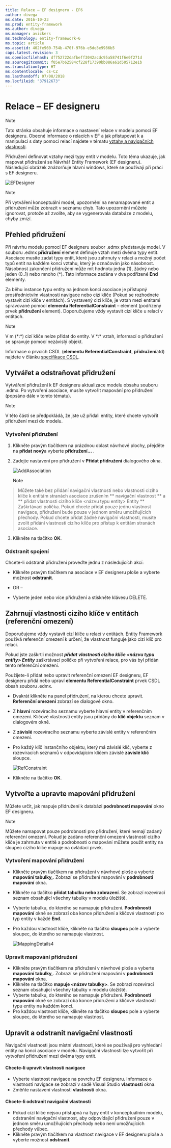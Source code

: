 ```yaml
---
title: Relace – EF designeru - EF6
author: divega
ms.date: 2016-10-23
ms.prod: entity-framework
ms.author: divega
ms.manager: avickers
ms.technology: entity-framework-6
ms.topic: article
ms.assetid: 402fe960-754b-470f-976b-e5de3e9986b5
caps.latest.revision: 3
ms.openlocfilehash: df752722dafbeff3042acdc95a58741f6e0f271d
ms.sourcegitcommit: f05e7b62584cf228f17390bb086a61d505712e1b
ms.translationtype: HT
ms.contentlocale: cs-CZ
ms.lasthandoff: 07/08/2018
ms.locfileid: "37912673"
---
```

# <a name="relationships---ef-designer"></a>Relace – EF designeru
> [!NOTE]
> Tato stránka obsahuje informace o nastavení relace v modelu pomocí EF designeru. Obecné informace o relacích v EF a jak přistupovat k a manipulaci s daty pomocí relací najdete v tématu [vztahy a navigačních vlastností](~/ef6/fundamentals/relationships.md).

Přidružení definovat vztahy mezi typy entit v modelu. Toto téma ukazuje, jak mapovat přidružení se Návrhář Entity Framework (EF designeru). Následující obrázek znázorňuje hlavní windows, které se používají při práci s EF designeru.

![EFDesigner](~/ef6/media/efdesigner.png)

> [!NOTE]
> Při vytváření konceptuální model, upozornění na nenamapované entit a přidružení může zobrazit v seznamu chyb. Tato upozornění můžete ignorovat, protože až zvolíte, aby se vygenerovala databáze z modelu, chyby zmizí.

## <a name="associations-overview"></a>Přehled přidružení

Při návrhu modelu pomocí EF designeru soubor .edmx představuje model. V souboru .edmx **přidružení** element definuje vztah mezi dvěma typy entit. Asociace musíte zadat typy entit, které jsou zahrnuty v relaci a možný počet typů entit na každém konci vztahu, který je označován jako násobnost. Násobnost zakončení přidružení může mít hodnotu jedna (1), žádný nebo jeden (0..1) nebo mnoho (\*). Tato informace zadána v dva podřízené **End** elementy.

Za běhu instance typu entity na jednom konci asociace je přístupný prostřednictvím vlastnosti navigace nebo cizí klíče (Pokud se rozhodnete vystavit cizí klíče v entitách). S vystavený cizí klíče, je vztah mezi entitami spravované pomocí **elementu ReferentialConstraint** – element (podřízený prvek **přidružení** element). Doporučujeme vždy vystavit cizí klíče u relací v entitách.

> [!NOTE]
> V m (\*:\*) cizí klíče nelze přidat do entity. V \*:\* vztah, informací o přidružení se spravuje pomocí nezávislý objekt.

Informace o prvcích CSDL (**elementu ReferentialConstraint**, **přidružení**atd) najdete v článku [specifikace CSDL](~/ef6/modeling/designer/advanced/edmx/csdl-spec.md).

## <a name="create-and-delete-associations"></a>Vytvářet a odstraňovat přidružení

Vytváření přidružení k EF designeru aktualizace modelu obsahu souboru .edmx. Po vytvoření asociace, musíte vytvořit mapování pro přidružení (popsáno dále v tomto tématu).

> [!NOTE]
> V této části se předpokládá, že jste už přidali entity, které chcete vytvořit přidružení mezi do modelu.

### <a name="to-create-an-association"></a>Vytvoření přidružení

1.  Klikněte pravým tlačítkem na prázdnou oblast návrhové plochy, přejděte na **přidat nový**a vyberte **přidružení...** .
2.  Zadejte nastavení pro přidružení v **Přidat přidružení** dialogového okna.

    ![AddAssociation](~/ef6/media/addassociation.png)

    > [!NOTE]
> Můžete také bez přidání navigační vlastnosti nebo vlastnosti cizího klíče k entitám stranách asociace zrušením ** navigační vlastnost ** a ** přidat vlastnosti cizího klíče &lt;názvu typu entity&gt; Entity ** Zaškrtávací políčka. Pokud chcete přidat pouze jednu vlastnost navigace, přidružení bude pouze v jednom směru umožňujících přechody. Pokud chcete přidat žádné navigační vlastnosti, musíte zvolit přidání vlastnosti cizího klíče pro přístup k entitám stranách asociace.
3.  Klikněte na tlačítko **OK**.

### <a name="to-delete-an-association"></a>Odstranit spojení

Chcete-li odstranit přidružení proveďte jednu z následujících akcí:

-   Klikněte pravým tlačítkem na asociace v EF designeru ploše a vyberte možnost **odstranit**.

- OR –

-   Vyberte jeden nebo více přidružení a stiskněte klávesu DELETE.

## <a name="include-foreign-key-properties-in-your-entities-referential-constraints"></a>Zahrnují vlastnosti cizího klíče v entitách (referenční omezení)

Doporučujeme vždy vystavit cizí klíče u relací v entitách. Entity Framework používá referenční omezení k určení, že vlastnost funguje jako cizí klíč pro relaci.

Pokud jste zaškrtli možnost ***přidat vlastnosti cizího klíče &lt;názvu typu entity&gt; Entity*** zaškrtávací políčko při vytvoření relace, pro vás byl přidán tento referenční omezení.

Použijete-li přidat nebo upravit referenční omezení EF designeru, EF designeru přidá nebo upraví **elementu ReferentialConstraint** prvek CSDL obsah souboru .edmx.

-   Dvakrát klikněte na panel přidružení, na kterou chcete upravit.
    **Referenční omezení** zobrazí se dialogové okno.
-   Z **hlavní** rozevíracího seznamu vyberte hlavní entity v referenčním omezení.
    Klíčové vlastnosti entity jsou přidány do **klíč objektu** seznam v dialogovém okně.
-   Z **závislé** rozevíracího seznamu vyberte závislé entity v referenčním omezení.
-   Pro každý klíč instančního objektu, který má závislé klíč, vyberte z rozevíracích seznamů v odpovídajícím klíčem závislé **závislé klíč** sloupce.

    ![RefConstraint](~/ef6/media/refconstraint.png)

-   Klikněte na tlačítko **OK**.

## <a name="create-and-edit-association-mappings"></a>Vytvořte a upravte mapování přidružení

Můžete určit, jak mapuje přidružení k databázi **podrobnosti mapování** okno EF designeru.

> [!NOTE]
> Můžete namapovat pouze podrobnosti pro přidružení, které nemají zadaný referenční omezení. Pokud je zadáno referenční omezení vlastností cizího klíče je zahrnuta v entitě a podrobnosti o mapování můžete použít entity na sloupec cizího klíče mapuje na ovládací prvek.

### <a name="create-an-association-mapping"></a>Vytvoření mapování přidružení

-   Klikněte pravým tlačítkem na přidružení v návrhové ploše a vyberte **mapování tabulky,**.
    Zobrazí se přidružení mapování v **podrobnosti mapování** okna.
-   Klikněte na tlačítko **přidat tabulku nebo zobrazení**.
    Se zobrazí rozevírací seznam obsahující všechny tabulky v modelu úložiště.
-   Vyberte tabulku, do kterého se namapuje přidružení.
    **Podrobnosti mapování** okně se zobrazí oba konce přidružení a klíčové vlastnosti pro typ entity v každé **End**.
-   Pro každou vlastnost klíče, klikněte na tlačítko **sloupec** pole a vyberte sloupec, do kterého se namapuje vlastnost.

    ![MappingDetails4](~/ef6/media/mappingdetails4.png)

### <a name="edit-an-association-mapping"></a>Upravit mapování přidružení

-   Klikněte pravým tlačítkem na přidružení v návrhové ploše a vyberte **mapování tabulky,**.
    Zobrazí se přidružení mapování v **podrobnosti mapování** okna.
-   Klikněte na tlačítko **mapuje &lt;název tabulky&gt;**.
    Se zobrazí rozevírací seznam obsahující všechny tabulky v modelu úložiště.
-   Vyberte tabulku, do kterého se namapuje přidružení.
    **Podrobnosti mapování** okně se zobrazí oba konce přidružení a klíčové vlastnosti typu entity na každém konci.
-   Pro každou vlastnost klíče, klikněte na tlačítko **sloupec** pole a vyberte sloupec, do kterého se namapuje vlastnost.

## <a name="edit-and-delete-navigation-properties"></a>Upravit a odstranit navigační vlastnosti

Navigační vlastnosti jsou místní vlastnosti, které se používají pro vyhledání entity na konci asociace v modelu. Navigační vlastnosti lze vytvořit při vytvoření přidružení mezi dvěma typy entit.

#### <a name="to-edit-navigation-properties"></a>Chcete-li upravit vlastnosti navigace

-   Vyberte vlastnost navigace na povrchu EF designeru.
    Informace o vlastnosti navigace se zobrazí v sadě Visual Studio **vlastnosti** okna.
-   Změňte nastavení vlastnosti **vlastnosti** okna.

#### <a name="to-delete-navigation-properties"></a>Chcete-li odstranit navigační vlastnosti

-   Pokud cizí klíče nejsou přístupná na typy entit v konceptuálním modelu, odstranění navigační vlastnost, aby odpovídající přidružení pouze v jednom směru umožňujících přechody nebo není umožňujících přechody vůbec.
-   Klikněte pravým tlačítkem na vlastnost navigace v EF designeru ploše a vyberte možnost **odstranit**.
